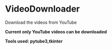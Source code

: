 # VideoDownloader
Download the videos from YouTube

**Current only YouTube videos can be downloaded**

**Tools used: pytube3,tkinter**
